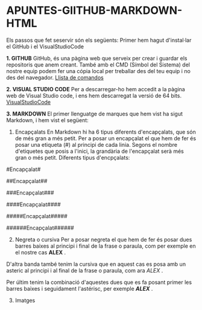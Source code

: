 # APUNTES-GIITHUB-MARKDOWN-HTML
Els passos que fet seservir són els següents:
  Primer hem hagut d'instal·lar el GitHub i el VisualStudioCode
  
__1. GITHUB__
  GitHub, és una pàgina web que serveix per crear i guardar els repositoris que anem creant. També amb el CMD (Símbol del Sistema) del nostre equip podem fer una cópia  local per treballar des del teu equip i no des del navegador.
[Llista de comandos](https://gist.github.com/dasdo/9ff71c5c0efa037441b6 "Llista de comandos")

__2. VISUAL STUDIO CODE__
  Per a descarregar-ho hem accedit a la pàgina web de Visual Studio code, i ens hem descarregat la versió de 64 bits.
  [VisualStudioCode](https://code.visualstudio.com/ "VisualStudioCode")
  
__3. MARKDOWN__
  El primer llenguatge de marques que hem vist ha sigut Markdown, i hem vist el següent:

1) Encapçalats
  En Markdown hi ha 6 tipus diferents d'encapçalats, que són de més gran a més petit. Per a posar un encapçalat el que hem de fer és posar una etiqueta (#) al principi de cada linia. Segons el nombre d'etiquetes que posis a l'inici, la grandària de l'encapçalat serà més gran o més petit.
Diferents tipus d'encpçalats:

#Encapçalat#

##Encapçalat##

###Encapçalat###

####Encapçalat####

#####Encapçalat#####

######Encapçalat######

2) Negreta o cursiva
  Per a posar negreta el que hem de fer és posar dues barres baixes al principi i final de la frase o paraula, com per exemple en el nostre cas __ALEX__ .
  
  D'altra banda també tenim la cursiva que en aquest cas es posa amb un asteric al principi i al final de la frase o paraula, com ara *ALEX* .
  
  Per últim tenim la combinació d'aquestes dues que es fa posant primer les barres baixes i seguidament l'astérisc, per exemple __*ALEX*__ .
  
3) Imatges




